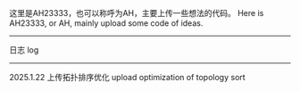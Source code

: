 这里是AH23333，也可以称呼为AH，主要上传一些想法的代码。 Here is AH23333, or AH, mainly upload some code of ideas.

------------------------------------------------------

日志 log

------------------------------------------------------

2025.1.22 上传拓扑排序优化 upload optimization of topology sort

